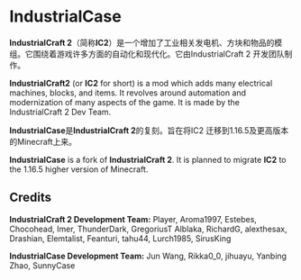 # IndustrialCase

**IndustrialCraft 2**（简称**IC2**）是一个增加了工业相关发电机、方块和物品的模组。它围绕着游戏许多方面的自动化和现代化。它由IndustrialCraft 2 开发团队制作。

**IndustrialCraft2** (or **IC2** for short) is a mod which adds many electrical machines, blocks, and items. It revolves around automation and modernization of many aspects of the game. It is made by the IndustrialCraft 2 Dev Team.

**IndustrialCase**是**IndustrialCraft 2**的复刻。旨在将IC2 迁移到1.16.5及更高版本的Minecraft上来。

**IndustrialCase** is a fork of **IndustrialCraft 2**. It is planned to migrate **IC2** to the 1.16.5 higher version of Minecraft.





## Credits

**IndustrialCraft 2 Development Team:**
Player, Aroma1997, Estebes, Chocohead, Imer,
ThunderDark, GregoriusT
Alblaka, RichardG, alexthesax, Drashian, Elemtalist, Feanturi, tahu44, Lurch1985, SirusKing



**IndustrialCase Development Team:**
Jun Wang, Rikka0_0, jihuayu, Yanbing Zhao, SunnyCase